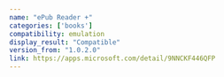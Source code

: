 ```yaml
---
name: "ePub Reader +"
categories: ['books']
compatibility: emulation
display_result: "Compatible"
version_from: "1.0.2.0"
link: https://apps.microsoft.com/detail/9NNCKF446QFP
---
```

